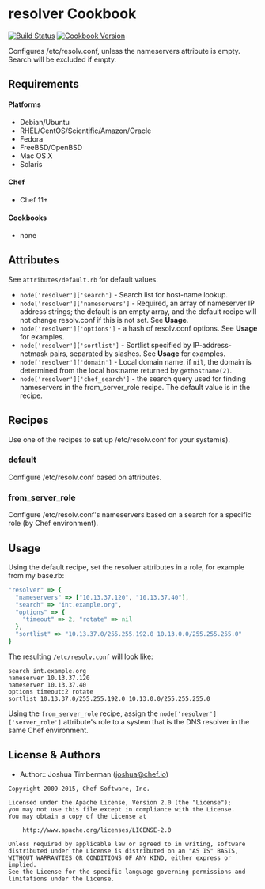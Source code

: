 resolver Cookbook
=================

[![Build Status](https://travis-ci.org/chef-cookbooks/resolver.svg?branch=master)](http://travis-ci.org/chef-cookbooks/resolver)
[![Cookbook Version](https://img.shields.io/cookbook/v/resolver.svg)](https://supermarket.chef.io/cookbooks/resolver)

Configures /etc/resolv.conf, unless the nameservers attribute is empty. Search will be excluded if empty.


Requirements
------------
#### Platforms
- Debian/Ubuntu
- RHEL/CentOS/Scientific/Amazon/Oracle
- Fedora
- FreeBSD/OpenBSD
- Mac OS X
- Solaris

#### Chef
- Chef 11+

#### Cookbooks
- none


Attributes
----------
See `attributes/default.rb` for default values.

- `node['resolver']['search']` - Search list for host-name lookup.
- `node['resolver']['nameservers']` - Required, an array of nameserver IP address strings; the default is an empty array, and the default recipe will not change resolv.conf if this is not set. See __Usage__.
- `node['resolver']['options']` - a hash of resolv.conf options. See __Usage__ for examples.
- `node['resolver']['sortlist']` - Sortlist specified by IP-address-netmask pairs, separated by slashes. See __Usage__ for examples.
- `node['resolver']['domain']` - Local domain name. if `nil`, the domain is determined from the local hostname returned by `gethostname(2)`.
- `node['resolver']['chef_search']` - the search query used for finding nameservers in the from_server_role recipe. The default value is in the recipe.

Recipes
-------
Use one of the recipes to set up /etc/resolv.conf for your system(s).

### default
Configure /etc/resolv.conf based on attributes.

### from_server_role
Configure /etc/resolv.conf's nameservers based on a search for a specific role (by Chef environment).


Usage
-----
Using the default recipe, set the resolver attributes in a role, for example from my base.rb:

```ruby
"resolver" => {
  "nameservers" => ["10.13.37.120", "10.13.37.40"],
  "search" => "int.example.org",
  "options" => {
    "timeout" => 2, "rotate" => nil
  },
  "sortlist" => "10.13.37.0/255.255.192.0 10.13.0.0/255.255.255.0"
}
```

The resulting `/etc/resolv.conf` will look like:

```text
search int.example.org
nameserver 10.13.37.120
nameserver 10.13.37.40
options timeout:2 rotate
sortlist 10.13.37.0/255.255.192.0 10.13.0.0/255.255.255.0
```

Using the `from_server_role` recipe, assign the `node['resolver']['server_role']` attribute's role to a system that is the DNS resolver in the same Chef environment.


License & Authors
-----------------
- Author:: Joshua Timberman (<joshua@chef.io>)

```text
Copyright 2009-2015, Chef Software, Inc.

Licensed under the Apache License, Version 2.0 (the "License");
you may not use this file except in compliance with the License.
You may obtain a copy of the License at

    http://www.apache.org/licenses/LICENSE-2.0

Unless required by applicable law or agreed to in writing, software
distributed under the License is distributed on an "AS IS" BASIS,
WITHOUT WARRANTIES OR CONDITIONS OF ANY KIND, either express or implied.
See the License for the specific language governing permissions and
limitations under the License.
```
